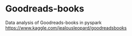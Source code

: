 # Goodreads-books
Data analysis of Goodreads-books in pyspark
https://www.kaggle.com/jealousleopard/goodreadsbooks
